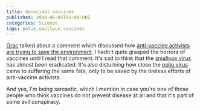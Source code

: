 ```yaml
---
title: Genocidal vaccines
published: 2008-06-05T01:09:00Z
categories: Science
tags: polio,smallpox,vaccines
---
```


<p>
<a href="http://scienceblogs.com/insolence/">Orac</a> talked about a comment which discussed how <a href="http://scienceblogs.com/insolence/2008/06/green_our_vaccines_best_comment_evah.php">anti-vaccine activists are trying to save the environment</a>.  I hadn't quite grasped the horrors of vaccines until I read that comment.  It's sad to think that the <a href="http://www.bt.cdc.gov/agent/smallpox/overview/disease-facts.asp">smallpox virus</a> has almost been eradicated.  It's also disturbing how close the <a href="http://en.wikipedia.org/wiki/Polio">polio virus</a> came to suffering the same fate, only to be saved by the tireless efforts of anti-vaccine activists.
</p>

<p>
And yes, I'm being sarcastic, which I mention in case you're one of those people who think vaccines do not prevent disease at all and that it's part of some evil conspiracy.
</p>

